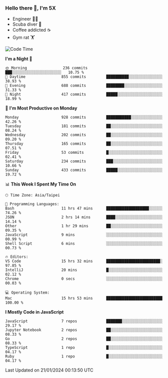 ### Hello there 👋, I'm 5X

* Engineer 👨‍💻
* Scuba diver 🤿
* Coffee addicted ☕️
* Gym rat 🏋️

<!--START_SECTION:waka-->
![Code Time](http://img.shields.io/badge/Code%20Time-766%20hrs%2043%20mins-blue)

**I'm a Night 🦉** 

```text
🌞 Morning                236 commits         ███░░░░░░░░░░░░░░░░░░░░░░   10.75 % 
🌆 Daytime                855 commits         ██████████░░░░░░░░░░░░░░░   38.93 % 
🌃 Evening                688 commits         ████████░░░░░░░░░░░░░░░░░   31.33 % 
🌙 Night                  417 commits         █████░░░░░░░░░░░░░░░░░░░░   18.99 % 
```
📅 **I'm Most Productive on Monday** 

```text
Monday                   928 commits         ███████████░░░░░░░░░░░░░░   42.26 % 
Tuesday                  181 commits         ██░░░░░░░░░░░░░░░░░░░░░░░   08.24 % 
Wednesday                202 commits         ██░░░░░░░░░░░░░░░░░░░░░░░   09.20 % 
Thursday                 165 commits         ██░░░░░░░░░░░░░░░░░░░░░░░   07.51 % 
Friday                   53 commits          █░░░░░░░░░░░░░░░░░░░░░░░░   02.41 % 
Saturday                 234 commits         ███░░░░░░░░░░░░░░░░░░░░░░   10.66 % 
Sunday                   433 commits         █████░░░░░░░░░░░░░░░░░░░░   19.72 % 
```


📊 **This Week I Spent My Time On** 

```text
🕑︎ Time Zone: Asia/Taipei

💬 Programming Languages: 
Bash                     11 hrs 47 mins      ███████████████████░░░░░░   74.26 % 
JSON                     2 hrs 14 mins       ████░░░░░░░░░░░░░░░░░░░░░   14.14 % 
Other                    1 hr 29 mins        ██░░░░░░░░░░░░░░░░░░░░░░░   09.35 % 
JavaScript               9 mins              ░░░░░░░░░░░░░░░░░░░░░░░░░   00.99 % 
Shell Script             6 mins              ░░░░░░░░░░░░░░░░░░░░░░░░░   00.73 % 

🔥 Editors: 
VS Code                  15 hrs 32 mins      ████████████████████████░   97.85 % 
IntelliJ                 20 mins             █░░░░░░░░░░░░░░░░░░░░░░░░   02.12 % 
Chrome                   0 secs              ░░░░░░░░░░░░░░░░░░░░░░░░░   00.03 % 

💻 Operating System: 
Mac                      15 hrs 53 mins      █████████████████████████   100.00 % 
```

**I Mostly Code in JavaScript** 

```text
JavaScript               7 repos             ███████░░░░░░░░░░░░░░░░░░   29.17 % 
Jupyter Notebook         2 repos             ██░░░░░░░░░░░░░░░░░░░░░░░   08.33 % 
Go                       2 repos             ██░░░░░░░░░░░░░░░░░░░░░░░   08.33 % 
TypeScript               1 repo              █░░░░░░░░░░░░░░░░░░░░░░░░   04.17 % 
Ruby                     1 repo              █░░░░░░░░░░░░░░░░░░░░░░░░   04.17 % 
```




 Last Updated on 21/01/2024 00:13:50 UTC
<!--END_SECTION:waka-->
